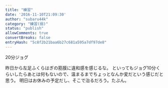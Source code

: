 ```yaml
---
title: "練習"
date: '2016-11-10T21:09:30'
author: "subaru44k"
category: "練習(弱)"
status: "publish"
allowComments: true
convertBreaks: false
entryHash: "5c8f2b21baa6b27c681a595a7df97de8"
---
```

20分ジョグ

昨日から左足ふくらはぎの筋膜に違和感を感じるな。
といってもジョグ10分くらいしたらあとは何もないので、温まるまでちょっとなんか変だという感じだと思う。
明日はお休みの予定だし、そこで治るだろう。たぶん。
